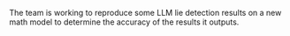 The team is working to reproduce some LLM lie detection results on a new math model to determine the accuracy of the results it outputs.